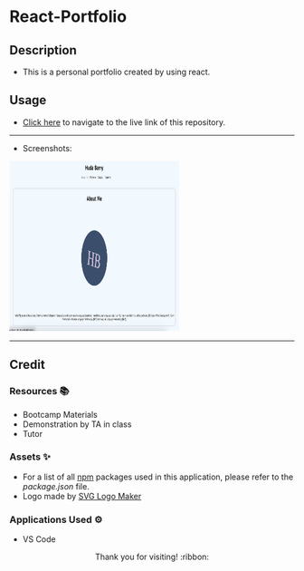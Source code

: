 # React-Portfolio

## Description

- This is a personal portfolio created by using react.

## Usage

- [Click here](*) to navigate to the live link of this repository.

---------------------------

- Screenshots:

<img src="./demo-images/demo1.png" width="300" height="300">

---------------------------

## Credit

### Resources :books:
- Bootcamp Materials
- Demonstration by TA in class
- Tutor

### Assets :sparkles:

- For a list of all [npm](https://www.npmjs.com/) packages used in this application, please refer to the *package.json* file.
- Logo made by [SVG Logo Maker](https://github.com/hbarry89/SVG-Logo-Maker)

### Applications Used :gear:
- VS Code

<p align="center">Thank you for visiting! :ribbon:</p>
